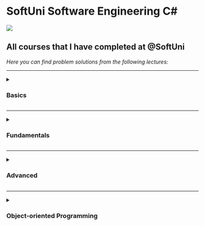 # SoftUni Software Engineering C#
<img src="https://capsule-render.vercel.app/api?type=waving&color=0:552586,100:a82da8&height=300&section=header&text=SoftUni&fontSize=90&fontAlignY=25&desc=Courses&descSize=60&descAlignY=50"/>

<h2>All courses that I have completed at @SoftUni</h2>

<em>Here you can find problem solutions from the following lectures:</em>
***
<details>
<summary><h3> Basics </summary>

1. [**First Steps In Coding**](https://github.com/viktordanchev/SoftUni-CSharp/tree/main/01.CSharp-Basics/01.FirstStepsInCoding)
2. [**Conditional Statements**](https://github.com/viktordanchev/SoftUni-CSharp/tree/main/01.CSharp-Basics/02.ConditionalStatements)
3. [**Nested Conditional Statements**](https://github.com/viktordanchev/Softuni-Software-Engineering-CSharp/tree/main/C%23%20Basics/03.%20Conditional%20Statements%20Advanced)
4. [**For Loop**](https://github.com/viktordanchev/SoftUni-CSharp/tree/main/01.CSharp-Basics/04.ForLoops)
5. [**While Loop**](https://github.com/viktordanchev/SoftUni-CSharp/tree/main/01.CSharp-Basics/05.WhileLoops)
6. [**Nested Loops**](https://github.com/viktordanchev/SoftUni-CSharp/tree/main/01.CSharp-Basics/06.NestedLoops)
7. [**Final Exam**](https://github.com/viktordanchev/SoftUni-CSharp/tree/main/01.CSharp-Basics/FinalExam)
 </details>
 
***
 <details>
 <summary><h3> Fundamentals </summary>

1. [**Basic Syntax, Conditional Statements and Loops**](https://github.com/viktordanchev/SoftUni-CSharp/tree/main/02.CSharp-Fundamentals/01.Basics)
2. [**Data Types and Variables**](https://github.com/viktordanchev/SoftUni-CSharp/tree/main/02.CSharp-Fundamentals/02.DataTypesAndVariables)
3. [**Arrays**](https://github.com/viktordanchev/SoftUni-CSharp/tree/main/02.CSharp-Fundamentals/03.Arrays)
4. [**Methods**](https://github.com/viktordanchev/SoftUni-CSharp/tree/main/02.CSharp-Fundamentals/04.Methods)
5. [**Lists**](https://github.com/viktordanchev/SoftUni-CSharp/tree/main/02.CSharp-Fundamentals/05.Lists)  
6. [**Objects and Classes**](https://github.com/viktordanchev/SoftUni-CSharp/tree/main/02.CSharp-Fundamentals/06.ObjectsAndClasses)
7. [**Associative Arrays**](https://github.com/viktordanchev/SoftUni-CSharp/tree/main/02.CSharp-Fundamentals/07.AssociativeArrays)  
8. [**Text Processing**](https://github.com/viktordanchev/SoftUni-CSharp/tree/main/02.CSharp-Fundamentals/08.TextProcessing)
9. [**Regular Expressions**](https://github.com/viktordanchev/SoftUni-CSharp/tree/main/02.CSharp-Fundamentals/09.RegularExpressions)
  </details>
  
***
 <details>
 <summary><h3> Advanced </summary>

1. [**Stacks and Queues**](https://github.com/viktordanchev/SoftUni-CSharp/tree/main/03.CSharp-Advanced/01.StacksAndQueues)
2. [**Multidimentional Arrays**](https://github.com/viktordanchev/SoftUni-CSharp/tree/main/03.CSharp-Advanced/02.MultidimensionalArrays)
3. [**Sets and Dictionaries**](https://github.com/viktordanchev/SoftUni-CSharp/tree/main/03.CSharp-Advanced/03.SetsAndDictionariesAdvanced)
4. [**Streams, Files and Directories**](https://github.com/viktordanchev/Softuni-Software-Engineering-CSharp/tree/main/C%23%20Advanced/04.%20Streams%2C%20Files%20and%20Directories)
5. [**Functional Programming**](https://github.com/viktordanchev/SoftUni-CSharp/tree/main/03.CSharp-Advanced/05.FunctionalProgramming)
6. [**Defining Classes**](https://github.com/viktordanchev/SoftUni-CSharp/tree/main/03.CSharp-Advanced/06.DefiningClasses)
7. [**Generics**](https://github.com/viktordanchev/SoftUni-CSharp/tree/main/03.CSharp-Advanced/07.Generics) 
8. [**Exam Preparation**](https://github.com/viktordanchev/SoftUni-CSharp/tree/main/03.CSharp-Advanced/ExamPreparation)
9. [**Final Exam**](https://github.com/viktordanchev/SoftUni-CSharp/tree/main/03.CSharp-Advanced/FinalExam)
  </details>
  
***
<details>
<summary><h3> Object-oriented Programming </summary>

1. [**Inheritance**](https://github.com/viktordanchev/SoftUni-CSharp/tree/main/04.CSharp-OOP/01.Inheritance)
 </details>
